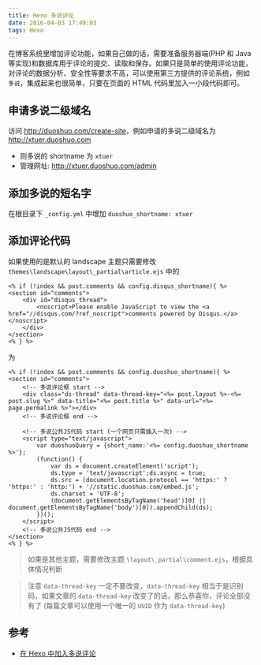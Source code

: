 ```yaml
---
title: Hexo 多说评论
date: 2016-04-03 17:49:03
tags: Hexo
---
```


在博客系统里增加评论功能，如果自己做的话，需要准备服务器端(PHP 和 Java 等实现)和数据库用于评论的提交、读取和保存。如果只是简单的使用评论功能，对评论的数据分析、安全性等要求不高，可以使用第三方提供的评论系统，例如 `多说`，集成起来也很简单，只要在页面的 HTML 代码里加入一小段代码即可。

<!-- more -->

## 申请多说二级域名
访问 <http://duoshuo.com/create-site>，例如申请的多说二级域名为 <http://xtuer.duoshuo.com>

* 则多说的 shortname 为 `xtuer`
* 管理网址: <http://xtuer.duoshuo.com/admin>

## 添加多说的短名字
在根目录下 `_config.yml` 中增加 `duoshuo_shortname: xtuer`

## 添加评论代码
如果使用的是默认的 landscape 主题只需要修改 `themes\landscape\layout\_partial\article.ejs` 中的

```
<% if (!index && post.comments && config.disqus_shortname){ %>
<section id="comments">
    <div id="disqus_thread">
        <noscript>Please enable JavaScript to view the <a href="//disqus.com/?ref_noscript">comments powered by Disqus.</a></noscript>
    </div>
</section>
<% } %>
```

为
    
```
<% if (!index && post.comments && config.duoshuo_shortname){ %>
<section id="comments">
    <!-- 多说评论框 start -->
    <div class="ds-thread" data-thread-key="<%= post.layout %>-<%= post.slug %>" data-title="<%= post.title %>" data-url="<%= page.permalink %>"></div>
    <!-- 多说评论框 end -->
    
    <!-- 多说公共JS代码 start (一个网页只需插入一次) -->
    <script type="text/javascript">
        var duoshuoQuery = {short_name:'<%= config.duoshuo_shortname %>'};
        (function() {
            var ds = document.createElement('script');
            ds.type = 'text/javascript';ds.async = true;
            ds.src = (document.location.protocol == 'https:' ? 'https:' : 'http:') + '//static.duoshuo.com/embed.js';
            ds.charset = 'UTF-8';
            (document.getElementsByTagName('head')[0] || document.getElementsByTagName('body')[0]).appendChild(ds);
        })();
    </script>
    <!-- 多说公共JS代码 end -->
</section>
<% } %>
```
    
> 如果是其他主题，需要修改主题 `\layout\_partial\comment.ejs`，根据具体情况判断

> 注意 `data-thread-key` 一定不要改变，`data-thread-key` 相当于是识别码，如果文章的 `data-thread-key` 改变了的话，那么恭喜你，评论全部没有了 (每篇文章可以使用一个唯一的 `UUID` 作为 `data-thread-key`)

## 参考
* [在 Hexo 中加入多说评论](http://www.lichanglin.cn/在hexo中加入多说评论/)
